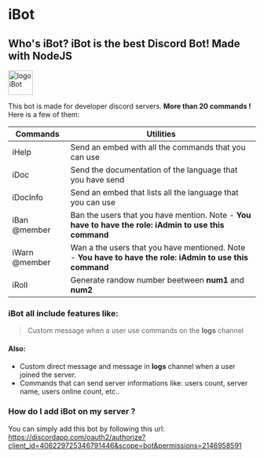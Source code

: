 # iBot
## Who's iBot? iBot is the best Discord Bot! Made with NodeJS

<img src="https://st2.depositphotos.com/4584623/7213/v/950/depositphotos_72139677-stock-illustration-funny-monster-face.jpg" alt="logo iBot" style="width:50;height:50">

This bot is made for developer discord servers. **More than 20 commands !**
Here is a few of them:

| Commands | Utilities |
| ------------- | ------------- |
| iHelp | Send an embed with all the commands that you can use |
| iDoc <language> | Send the documentation of the language that you have send |
| iDocInfo | Send an embed that lists all the language that you can use |
| iBan @member | Ban the users that you have mention. Note - **You have to have the role: iAdmin to use this command** |
| iWarn @member | Wan a the users that you have mentioned. Note - **You have to have the role: iAdmin to use this command** |
| iRoll <num1> <num2> | Generate randow number beetween **num1** and **num2** |

### iBot all include features like:

> Custom message when a user use commands on the **logs** channel

#### Also:

* Custom direct message and message in **logs** channel when a user joined the server.
* Commands that can send server informations like: users count, server name, users online count, etc..

### How do I add iBot on my server ?

You can simply add this bot by following this url: https://discordapp.com/oauth2/authorize?client_id=406229725346791446&scope=bot&permissions=2146958591
